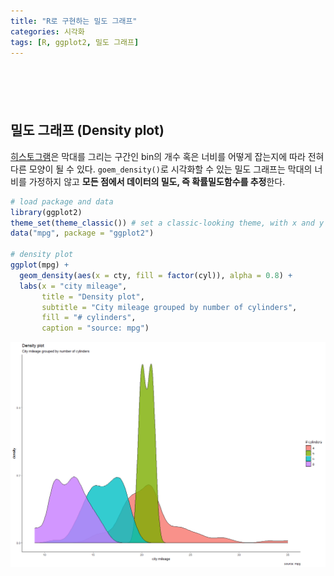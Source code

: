 ```yaml
---
title: "R로 구현하는 밀도 그래프"
categories: 시각화
tags: [R, ggplot2, 밀도 그래프]
---
```


<div style="margin-bottom:100px;"></div>

## 밀도 그래프 (Density plot)

[히스토그램](https://woojin1223.github.io/%EC%8B%9C%EA%B0%81%ED%99%94/2022/07/06/histogram/)은 막대를 그리는 구간인 bin의 개수 혹은 너비를 어떻게 잡는지에 따라 전혀 다른 모양이 될 수 있다. `goem_density()`로 시각화할 수 있는 밀도 그래프는 막대의 너비를 가정하지 않고 **모든 점에서 데이터의 밀도, 즉 확률밀도함수를 추정**한다.

```r
# load package and data
library(ggplot2)
theme_set(theme_classic()) # set a classic-looking theme, with x and y axis lines and no grid lines
data("mpg", package = "ggplot2")

# density plot
ggplot(mpg) + 
  geom_density(aes(x = cty, fill = factor(cyl)), alpha = 0.8) + 
  labs(x = "city mileage",
       title = "Density plot", 
       subtitle = "City mileage grouped by number of cylinders", 
       fill = "# cylinders",
       caption = "source: mpg")
```

![](/public/img/2022-06-22-visualization-summary/density_plot-1.png)
